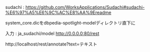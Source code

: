 
sudachi : https://github.com/WorksApplications/Sudachi#sudachi-%E6%97%A5%E6%9C%AC%E8%AA%9Ereadme

system_core.dicをdbpedia-spotlight-modelディレクトリ直下に

入力 : ja_sudachi/model 
       http://0.0.0.0:80/rest

http://localhost/rest/annotate?text=テキスト
